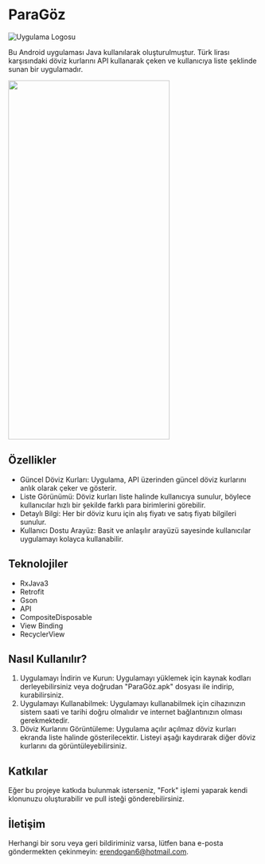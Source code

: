 # ParaGöz

![Uygulama Logosu](https://i.hizliresim.com/kkjqrd9.png)

Bu Android uygulaması Java kullanılarak oluşturulmuştur. Türk lirası karşısındaki döviz kurlarını API kullanarak çeken ve kullanıcıya liste şeklinde sunan bir uygulamadır.

<img src="https://i.hizliresim.com/asoau96.png" alt0="Logo" width="324" height="720">

## Özellikler

- Güncel Döviz Kurları: Uygulama, API üzerinden güncel döviz kurlarını anlık olarak çeker ve gösterir.
- Liste Görünümü: Döviz kurları liste halinde kullanıcıya sunulur, böylece kullanıcılar hızlı bir şekilde farklı para birimlerini görebilir.
- Detaylı Bilgi: Her bir döviz kuru için alış fiyatı ve satış fiyatı bilgileri sunulur.
- Kullanıcı Dostu Arayüz: Basit ve anlaşılır arayüzü sayesinde kullanıcılar uygulamayı kolayca kullanabilir.

## Teknolojiler
- RxJava3
- Retrofit
- Gson
- API
- CompositeDisposable
- View Binding
- RecyclerView

## Nasıl Kullanılır?

1. Uygulamayı İndirin ve Kurun: Uygulamayı yüklemek için kaynak kodları derleyebilirsiniz veya doğrudan "ParaGöz.apk" dosyası ile indirip, kurabilirsiniz.
2. Uygulamayı Kullanabilmek: Uygulamayı kullanabilmek için cihazınızın sistem saati ve tarihi doğru olmalıdır ve internet bağlantınızın olması gerekmektedir.
3. Döviz Kurlarını Görüntüleme: Uygulama açılır açılmaz döviz kurları ekranda liste halinde gösterilecektir. Listeyi aşağı kaydırarak diğer döviz kurlarını da görüntüleyebilirsiniz.

## Katkılar

Eğer bu projeye katkıda bulunmak isterseniz, "Fork" işlemi yaparak kendi klonunuzu oluşturabilir ve pull isteği gönderebilirsiniz.

## İletişim

Herhangi bir soru veya geri bildiriminiz varsa, lütfen bana e-posta göndermekten çekinmeyin: [erendogan6@hotmail.com](mailto:erendogan6@hotmail.com).
